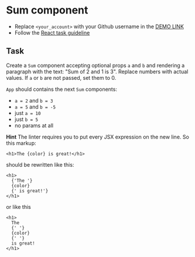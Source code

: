 # Sum component
- Replace `<your_account>` with your Github username in the [DEMO LINK](https://oksana_onopa.github.io/react_sum/)
- Follow the [React task guideline](https://github.com/mate-academy/react_task-guideline#react-tasks-guideline)

## Task
Create a `Sum` component accepting optional props `a` and `b` and rendering
a paragraph with the text: "Sum of 2 and 1 is 3". Replace numbers with actual
values. If `a` or `b` are not passed, set them to 0.

`App` should contains the next `Sum` components:
- `a = 2` and `b = 3`
- `a = 5` and `b = -5`
- just `a = 10`
- just `b = 5`
- no params at all

**Hint**
The linter requires you to put every JSX expression on the new line. So this
markup:
```JSX
<h1>The {color} is great!</h1>
```
should be rewritten like this:
```JSX
<h1>
  {'The '}
  {color}
  {' is great!'}
</h1>
```
or like this
```JSX
<h1>
  The
  {' '}
  {color}
  {' '}
  is great!
</h1>
```
